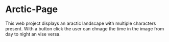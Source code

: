 # Arctic-Page

This web project displays an aractic landscape with multiple characters present. With a button click the user can chnage the time in the image from day to night an vise versa.
